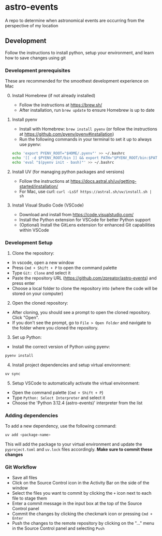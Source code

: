 # astro-events
A repo to determine when astronomical events are occurring from the perspective of my location

## Development
Follow the instructions to install python, setup your environment, and learn how to save changes using git

### Development prerequisites
These are recommended for the smoothest development experience on Mac

0. Install Homebrew (if not already installed)
    - Follow the instructions at https://brew.sh/
    - After installation, run `brew update` to ensure Homebrew is up to date

1. Install pyenv
    - Install with Homebrew: `brew install pyenv` (or follow the instructions at https://github.com/pyenv/pyenv#installation)
    - Run the following commands in your terminal to set it up to always use pyenv:
    ```bash
    echo 'export PYENV_ROOT="$HOME/.pyenv"' >> ~/.bashrc
    echo '[[ -d $PYENV_ROOT/bin ]] && export PATH="$PYENV_ROOT/bin:$PATH"' >> ~/.bashrc
    echo 'eval "$(pyenv init - bash)"' >> ~/.bashrc
    ```

2. Install UV (for managing python packages and versions)
    - Follow the instructions at https://docs.astral.sh/uv/getting-started/installation/
    - For Mac, use curl: `curl -LsSf https://astral.sh/uv/install.sh | sh`

3. Install Visual Studio Code (VSCode)
    - Download and install from https://code.visualstudio.com/
    - Install the Python extension for VSCode for better Python support
    - (Optional) Install the GitLens extension for enhanced Git capabilities within VSCode

### Development Setup

1. Clone the repository:
- In vscode, open a new window
- Press `Cmd + Shift + P` to open the command palette
- Type `Git: Clone` and select it
- Paste the repository URL (https://github.com/zpreator/astro-events) and press enter
- Choose a local folder to clone the repository into (where the code will be stored on your computer)

2. Open the cloned repository:
- After cloning, you should see a prompt to open the cloned repository. Click "Open".
- If you don't see the prompt, go to `File > Open Folder` and navigate to the folder where you cloned the repository.

3. Set up Python:
- Install the correct version of Python using pyenv:
```bash
pyenv install
```

4. Install project dependencies and setup virtual environment:
```bash
uv sync
```

5. Setup VSCode to automatically activate the virtual environment:
- Open the command palette (`Cmd + Shift + P`)
- Type `Python: Select Interpreter` and select it
- Choose the 'Python 3.12.4 (astro-events)' interpreter from the list

### Adding dependencies
To add a new dependency, use the following command:
```bash
uv add <package-name>
```
This will add the package to your virtual environment and update the `pyproject.toml` and `uv.lock` files accordingly. **Make sure to commit these changes**

### Git Workflow
- Save all files
- Click on the Source Control icon in the Activity Bar on the side of the window
- Select the files you want to commit by clicking the `+` icon next to each file to stage them
- Enter a commit message in the input box at the top of the Source Control panel
- Commit the changes by clicking the checkmark icon or pressing `Cmd + Enter`
- Push the changes to the remote repository by clicking on the "..." menu in the Source Control panel and selecting `Push`